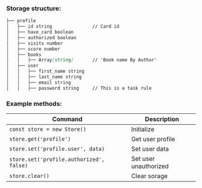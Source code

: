 ### Storage structure:

<!-- prettier-ignore -->
```markdown
├── profile
│   ├── id string               // Card id
│   ├── have_card boolean
│   ├── authorized boolean
│   ├── visits number
│   ├── score number
│   ├── books
│   │   ├── Array[string]       // 'Book name By Author'
│   ├── user
│   │   ├── first_name string
│   │   ├── last_name string
│   │   ├── email string
│   │   ├── password string     // This is a task rule
```

### Example methods:

| Command                                  | Description           |
| ---------------------------------------- | --------------------- |
| `const store = new Store()`              | Initialize            |
| `store.get('profile')`                   | Get user profile      |
| `store.set('profile.user', data)`        | Set user data         |
| `store.set('profile.authorized', false)` | Set user unauthorized |
| `store.clear()`                          | Clear sorage          |
